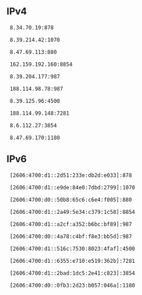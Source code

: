## IPv4
```
 8.34.70.19:878
```
```
 8.39.214.42:1070
```
```
 8.47.69.113:880
```
```
 162.159.192.160:8854
```
```
 8.39.204.177:987
```
```
 188.114.98.78:987
```
```
 8.39.125.96:4500
```
```
 188.114.99.148:7281
```
```
 8.6.112.27:3854
```
```
 8.47.69.170:1180
```

## IPv6
```
 [2606:4700:d1::2d51:233e:db2d:e033]:878
```
```
 [2606:4700:d1::e9de:84e0:7dbd:2799]:1070
```
```
 [2606:4700:d0::50b8:65c6:c6e4:f005]:880
```
```
 [2606:4700:d1::2a49:5e34:c379:1c58]:8854
```
```
 [2606:4700:d1::a2cf:a352:b6bc:bf89]:987
```
```
 [2606:4700:d0::4a78:c4bf:f8e3:bb5d]:987
```
```
 [2606:4700:d1::516c:7530:8023:4faf]:4500
```
```
 [2606:4700:d1::6355:e710:e519:362b]:7281
```
```
 [2606:4700:d1::2bad:1dc5:2e41:c823]:3854
```
```
 [2606:4700:d0::0fb3:2d23:b057:046a]:1180
```
